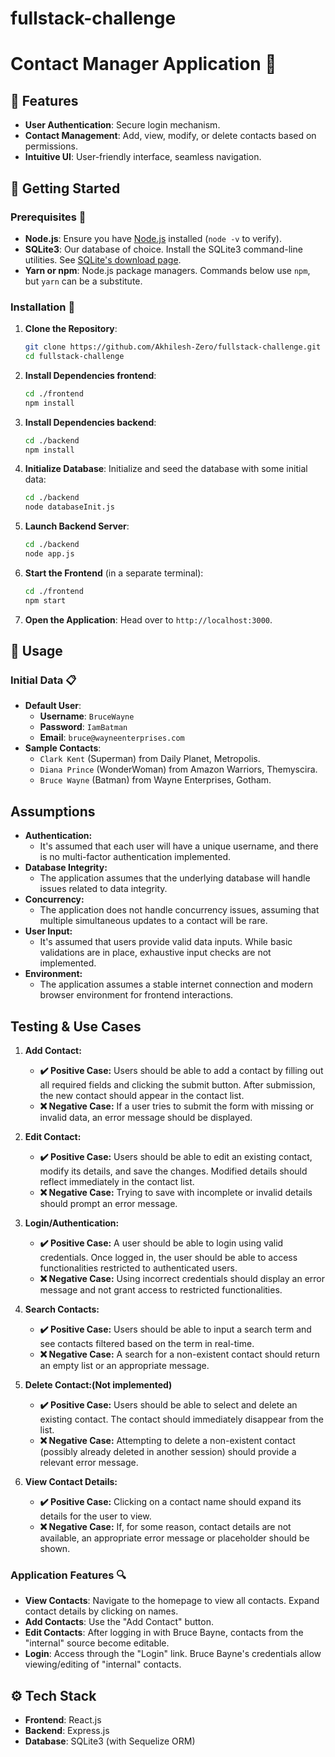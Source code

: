 # fullstack-challenge

# Contact Manager Application 📖

## 🌟 Features

- **User Authentication**: Secure login mechanism.
- **Contact Management**: Add, view, modify, or delete contacts based on permissions.
- **Intuitive UI**: User-friendly interface, seamless navigation.

## 🚀 Getting Started

### Prerequisites 📝

- **Node.js**: Ensure you have [Node.js](https://nodejs.org/) installed (`node -v` to verify).
- **SQLite3**: Our database of choice. Install the SQLite3 command-line utilities. See [SQLite's download page](https://sqlite.org/download.html).
- **Yarn or npm**: Node.js package managers. Commands below use `npm`, but `yarn` can be a substitute.

### Installation 🔧

1. **Clone the Repository**:
   ```bash
   git clone https://github.com/Akhilesh-Zero/fullstack-challenge.git
   cd fullstack-challenge
   ```
2. **Install Dependencies frontend**:
   ```bash
   cd ./frontend
   npm install
   ```
3. **Install Dependencies backend**:
   ```bash
   cd ./backend
   npm install
   ```
4. **Initialize Database**: Initialize and seed the database with some initial data:
   ```bash
   cd ./backend
   node databaseInit.js
   ```
5. **Launch Backend Server**:
   ```bash
   cd ./backend
   node app.js
   ```
6. **Start the Frontend** (in a separate terminal):
   ```bash
   cd ./frontend
   npm start
   ```
7. **Open the Application**: Head over to `http://localhost:3000`.

## 🎯 Usage

### Initial Data 📋

- **Default User**:
  - **Username**: `BruceWayne`
  - **Password**: `IamBatman`
  - **Email**: `bruce@wayneenterprises.com`
- **Sample Contacts**:
  - `Clark Kent` (Superman) from Daily Planet, Metropolis.
  - `Diana Prince` (WonderWoman) from Amazon Warriors, Themyscira.
  - `Bruce Wayne` (Batman) from Wayne Enterprises, Gotham.

## Assumptions
- **Authentication:** 
  - It's assumed that each user will have a unique username, and there is no multi-factor authentication implemented.
- **Database Integrity:** 
  - The application assumes that the underlying database will handle issues related to data integrity.
- **Concurrency:** 
  - The application does not handle concurrency issues, assuming that multiple simultaneous updates to a contact will be rare.
- **User Input:** 
  - It's assumed that users provide valid data inputs. While basic validations are in place, exhaustive input checks are not implemented.
- **Environment:** 
  - The application assumes a stable internet connection and modern browser environment for frontend interactions.

## Testing & Use Cases

1. **Add Contact:**
   - **✔️ Positive Case:** Users should be able to add a contact by filling out all required fields and clicking the submit button. After submission, the new contact should appear in the contact list.
   - **❌ Negative Case:** If a user tries to submit the form with missing or invalid data, an error message should be displayed.

2. **Edit Contact:**
   - **✔️ Positive Case:** Users should be able to edit an existing contact, modify its details, and save the changes. Modified details should reflect immediately in the contact list.
   - **❌ Negative Case:** Trying to save with incomplete or invalid details should prompt an error message.

3. **Login/Authentication:**
   - **✔️ Positive Case:** A user should be able to login using valid credentials. Once logged in, the user should be able to access functionalities restricted to authenticated users.
   - **❌ Negative Case:** Using incorrect credentials should display an error message and not grant access to restricted functionalities.

4. **Search Contacts:**
   - **✔️ Positive Case:** Users should be able to input a search term and see contacts filtered based on the term in real-time.
   - **❌ Negative Case:** A search for a non-existent contact should return an empty list or an appropriate message.

5. **Delete Contact:(Not implemented)**
   - **✔️ Positive Case:** Users should be able to select and delete an existing contact. The contact should immediately disappear from the list.
   - **❌ Negative Case:** Attempting to delete a non-existent contact (possibly already deleted in another session) should provide a relevant error message.

6. **View Contact Details:**
   - **✔️ Positive Case:** Clicking on a contact name should expand its details for the user to view.
   - **❌ Negative Case:** If, for some reason, contact details are not available, an appropriate error message or placeholder should be shown.

### Application Features 🔍

- **View Contacts**: Navigate to the homepage to view all contacts. Expand contact details by clicking on names.
- **Add Contacts**: Use the "Add Contact" button.
- **Edit Contacts**: After logging in with Bruce Bayne, contacts from the "internal" source become editable.
- **Login**: Access through the "Login" link. Bruce Bayne's credentials allow viewing/editing of "internal" contacts.

## ⚙️ Tech Stack

- **Frontend**: React.js
- **Backend**: Express.js
- **Database**: SQLite3 (with Sequelize ORM)

